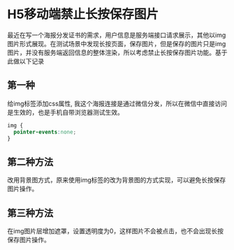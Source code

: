 # H5移动端禁止长按保存图片

最近在写一个海报分发证书的需求，用户信息是服务端接口请求展示，其他以img图片形式展现。在测试场景中发现长按页面，保存图片，但是保存的图片只是img图片，并没有服务端返回信息的整体渲染，所以考虑禁止长按保存图片功能。基于此做以下记录

## 第一种

给img标签添加css属性, 我这个海报连接是通过微信分发，所以在微信中直接访问是生效的，也是手机自带浏览器测试生效。

```css
img {
  pointer-events:none;
}
```

## 第二种方法

改用背景图方式，原来使用img标签的改为背景图的方式实现，可以避免长按保存图片操作。

## 第三种方法

在img图片层增加遮罩，设置透明度为0，这样图片不会被点击，也不会出现长按保存图片操作。